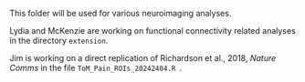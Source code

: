 This folder will be used for various neuroimaging analyses. 

Lydia and McKenzie are working on functional connectivity related analyses in the directory `extension`. 

Jim is working on a direct replication of Richardson et al., 2018, *Nature Comms* in the file `ToM_Pain_ROIs_20242404.R
`. 
